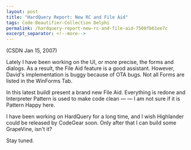 ```yaml
---
layout: post
title: "HardQuery Report: New RC and File Aid"
tags: Code-Beautifier-Collection Delphi
permalink: /hardquery-report-new-rc-and-file-aid-7508fb61ee7c
excerpt_separator: <!--more-->
---
```

(CSDN Jan 15, 2007)

Lately I have been working on the UI, or more precise, the forms and dialogs. As a result, the File Aid feature is a good assistant. However, David's implementation is buggy because of OTA bugs. Not all Forms are listed in the WinForms Tab.

In this latest buildI present a brand new File Aid. Everything is redone and Interpreter Pattern is used to make code clean — — I am not sure if it is Pattern Happy here.

I have been working on HardQuery for a long time, and I wish Highlander could be released by CodeGear soon. Only after that I can build some GrapeVine, isn't it?

Stay tuned.
<!--more-->